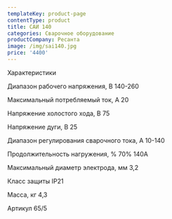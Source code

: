 ```yaml
---
templateKey: product-page
contentType: product
title: САИ 140
categories: Сварочное оборудование
productCompany: Ресанта
image: /img/sai140.jpg
price: '4400'
---
```

Характеристики 

Диапазон рабочего напряжения, В 140-260 

Максимальный потребляемый ток, А 20

Напряжение холостого хода, В 75

Напряжение дуги, В 25

Диапазон регулирования сварочного тока, А 10-140 

Продолжительность нагружения, % 70% 140A 

Максимальный диаметр электрода, мм 3,2

Класс защиты IP21 

Масса, кг 4,3

Артикул 65/5
